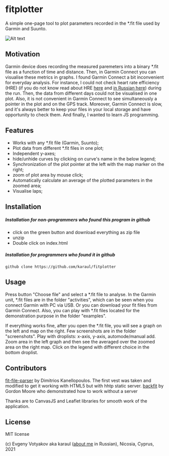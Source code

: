 # fitplotter

A simple one-page tool to plot parameters recorded in the \*.fit file used by Garmin and Suunto.

![Alt text](https://github.com/karaul/fitplotter/blob/main/screenshots/screenshot.JPG?raw=true)

## Motivation 

Garmin device does  recording the measured paremeters into a binary \*.fit file as a function of time and distance. Then, in Garmin Connect you can visualise these metrics in graphs. I found Garmin Connect a bit inconvenient for everyday analysis. For instance, I could not check heart rate efficiency (HRE) (if you do not know read about HRE [here](https://drive.google.com/file/d/17wK0y5p7rYlMRBogpZ9yicdnV191E1qx/view?usp=sharing) and   [in Russian here](https://grumbler.livejournal.com/104934.html)) during the run. Then, the data from different days could not be visualised in one plot. Also, it is not convenient in Garmin Connect to see simultaneously a pointer in the plot and on the GPS track. Moreover, Garmin Connect is slow, and it's always better to keep your files in your local storage and have opportunity to check them.  And finally, I wanted to learn JS programming.

## Features 

- Works with any \*.fit file (Garmin, Suunto);
- Plot data from different \*.fit files in one plot;
- Independent y-axes;
- hide/unhide curves by clicking on curve's name in the below legend;
- Synchronization of the plot pointer at the left with the map marker on the right;
- zoom of plot area by mouse click;
- Automatically calculate an average of the plotted parameters in the zoomed area;
- Visualise laps;

## Installation


##### Installation for non-programmers who found this program in github

- click on the green button and download everything as zip file
- unzip 
- Double click on index.html

##### Installation for programmers who found it in github
```
github clone https://github.com/karaul/fitplotter 
```

## Usage

Press button "Choose file" and select a \*.fit file to analyse. In the Garmin unit,  \*.fit files are in the folder "activities", which can be seen when you connect Garmin  with PC via USB. Or you can download your fit files from Garmin Connect. Also, you can play with \*.fit files located for the demonstration purpose in the folder "examples".

If everything works fine, after you open the \*.fit file, you will see a graph on the left and map on the right. Few screenshots are in the folder "screenshots". Play with droplists: x-axis, y-axis, automode/manual add. Zoom area in the left graph and then see the averaged over the zoomed area on the right map. Click on the legend with different choice in the bottom droplist.



## Contributors

[fit-file-parser](https://github.com/jimmykane/fit-parser) by Dimitrios Kanellopoulos. The first vest was taken and modified to get it working with HTML5 but with hhtp static server.
[backfit](https://github.com/jimmykane/fit-parser) by Gordon Moore who demonstrated how to work without a server

Thanks are to CanvasJS and Leaflet libraries for smooth work of the application.

## License

MIT license


(c) Evgeny Votyakov aka karaul ([about me](http://www.irc-club.ru/karaul.html) in Russian), Nicosia, Cyprus, 2021
